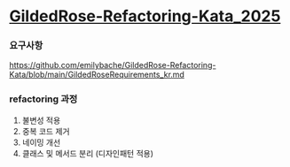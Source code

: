 # [GildedRose-Refactoring-Kata_2025](https://github.com/emilybache/GildedRose-Refactoring-Kata/tree/main)

### 요구사항
https://github.com/emilybache/GildedRose-Refactoring-Kata/blob/main/GildedRoseRequirements_kr.md

### refactoring 과정
1. 불변성 적용
2. 중복 코드 제거
3. 네이밍 개선
4. 클래스 및 메서드 분리 (디자인패턴 적용)

